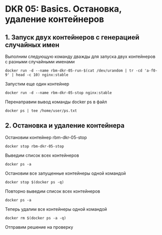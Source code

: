 # DKR 05: Basics. Остановка, удаление контейнеров

## 1. Запуск двух контейнеров с генерацией случайных имен

Выполним следующую команду дважды для запуска двух контейнеров с разными случайными именами

```console
docker run -d --name rbm-dkr-05-run-$(cat /dev/urandom | tr -cd 'a-f0-9' | head -c 10) nginx:stable
```

Запустим еще один контейнер

```console
docker run -d --name rbm-dkr-05-stop nginx:stable
```

Перенаправим вывод команды docker ps в файл

```console
docker ps | tee /home/user/ps.txt
```

## 2. Остановка и удаление контейнера

Остановим контейнер rbm-dkr-05-stop

```console
docker stop rbm-dkr-05-stop
```

Выведим список всех контейнеров

```console
docker ps -a
```

Остановим все запущенные контейнеры одной командой

```console
docker stop $(docker ps -q)
```

Повторно выведим список всех контейнеров

```console
docker ps -a
```

Теперь удалим все контейнеры одной командой

```console
docker rm $(docker ps -a -q)
```

Отправим решение на проверку